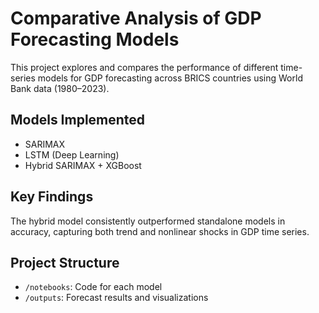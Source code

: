 # Comparative Analysis of GDP Forecasting Models

This project explores and compares the performance of different time-series models for GDP forecasting across BRICS countries using World Bank data (1980–2023).

## Models Implemented
- SARIMAX
- LSTM (Deep Learning)
- Hybrid SARIMAX + XGBoost

## Key Findings
The hybrid model consistently outperformed standalone models in accuracy, capturing both trend and nonlinear shocks in GDP time series.

## Project Structure
- `/notebooks`: Code for each model
- `/outputs`: Forecast results and visualizations

